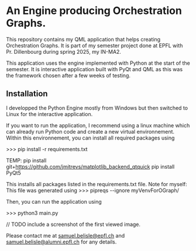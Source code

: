 # An Engine producing Orchestration Graphs.

This repository contains my QML application that helps creating Orchestration Graphs. It is part of my semester project done  at EPFL with Pr. Dillenbourg during spring 2025, my IN-MA2.

This application uses the engine implemented with Python at the start of the semester. It is interactive application built with PyQt and QML as this was the framework chosen after a few weeks of testing.

## Installation

I developped the Python Engine mostly from Windows but then switched to Linux for the interactive application.

If you want to run the application, I recommend using a linux machine which can already run Python code and create a new virtual environnement. Within this environnement, you can install all required packages using

\>>> pip install -r requirements.txt

TEMP: 
pip install git+https://github.com/jmitrevs/matplotlib_backend_qtquick
pip install PyQt5

This installs all packages listed in the requirements.txt file. Note for myself: This file was generated using \>>> pipreqs --ignore myVenvForOGraph/

Then, you can run the application using

\>>> python3 main.py

// TODO include a screenshot of the first viewed image.


Please contact me at samuel.belisle@epfl.ch and samuel.belisle@alumni.epfl.ch for any details.